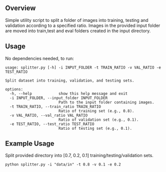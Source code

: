 ## Overview
Simple utility script to split a folder of images into training, testing and validation according to a specified ratio. Images in the provided input folder are moved into train,test and eval folders created in the input directory.

## Usage
No dependencies needed, to run:
```
usage: splitter.py [-h] -i INPUT_FOLDER -t TRAIN_RATIO -v VAL_RATIO -e TEST_RATIO

Split dataset into training, validation, and testing sets.

options:
  -h, --help            show this help message and exit
  -i INPUT_FOLDER, --input_folder INPUT_FOLDER
                        Path to the input folder containing images.
  -t TRAIN_RATIO, --train_ratio TRAIN_RATIO
                        Ratio of training set (e.g., 0.8).
  -v VAL_RATIO, --val_ratio VAL_RATIO
                        Ratio of validation set (e.g., 0.1).
  -e TEST_RATIO, --test_ratio TEST_RATIO
                        Ratio of testing set (e.g., 0.1).
```
## Example Usage
Split provided directory into [0.7, 0.2, 0.1] training/testing/validation sets.

`python splitter.py -i "data/in" -t 0.8 -v 0.1 -e 0.2`